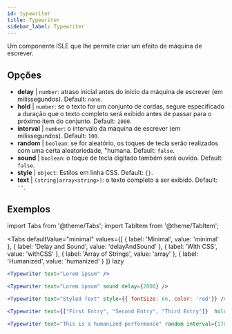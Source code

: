 ```yaml
---
id: typewriter 
title: Typewriter
sidebar_label: Typewriter
---
```


Um componente ISLE que lhe permite criar um efeito de máquina de escrever.

## Opções

* __delay__ | `number`: atraso inicial antes do início da máquina de escrever (em milissegundos). Default: `none`.
* __hold__ | `number`: se o texto for um conjunto de cordas, segure especificado a duração que o texto completo será exibido antes de passar para o próximo item do conjunto. Default: `2000`.
* __interval__ | `number`: o intervalo da máquina de escrever (em milissegundos). Default: `100`.
* __random__ | `boolean`: se for aleatório, os toques de tecla serão realizados com uma certa aleatoriedade, "humana. Default: `false`.
* __sound__ | `boolean`: o toque de tecla digitado também será ouvido. Default: `false`.
* __style__ | `object`: Estilos em linha CSS. Default: `{}`.
* __text__ | `(string|array<string>)`: o texto completo a ser exibido. Default: `''`.


## Exemplos

import Tabs from '@theme/Tabs';
import TabItem from '@theme/TabItem';

<Tabs
    defaultValue="minimal"
    values={[
        { label: 'Minimal', value: 'minimal' },
        { label: 'Delay and Sound', value: 'delayAndSound' },
        { label: 'With CSS', value: 'withCSS' },
        { label: 'Array of Strings', value: 'array' },
        { label: 'Humanized', value: 'humanized' }
    ]}
    lazy
>

<TabItem value="minimal">

```jsx live
<Typewriter text="Lorem ipsum" />
```

</TabItem>

<TabItem value="delayAndSound">

```jsx live
<Typewriter text="Lorem ipsum" sound delay={2000} />
```

</TabItem>

<TabItem value="withCSS">

```jsx live
<Typewriter text="Styled Text" style={{ fontSize: 66, color: 'red'}} />
```

</TabItem>

<TabItem value="array">

```jsx live
<Typewriter text={["First Entry", "Second Entry", "Third Entry"]}  hold={2000} />
```

</TabItem>

<TabItem value="humanized">

```jsx live
<Typewriter text="This is a humanized performance" random interval={170} />
```

</TabItem>

</Tabs>

